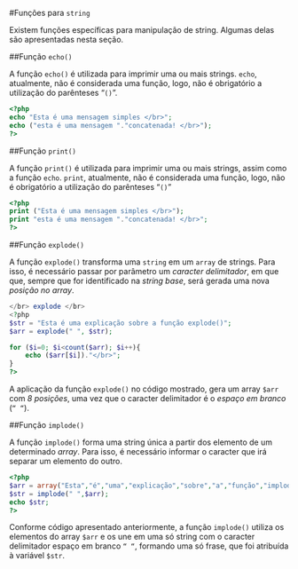 #Funções para `string`

Existem funções específicas para manipulação de string. Algumas delas são apresentadas nesta seção.

##Função `echo()`

A função `echo()` é utilizada para imprimir uma ou mais strings. `echo`, atualmente, não é considerada uma função, logo, não é obrigatório a utilização do parênteses “`()`”.

```php
<?php
echo "Esta é uma mensagem simples </br>";
echo ("esta é uma mensagem "."concatenada! </br>");
?>
```

##Função `print()`

A função `print()` é utilizada para imprimir uma ou mais strings, assim como a função `echo`. `print`, atualmente, não é considerada uma função, logo, não é obrigatório a utilização do parênteses “`()`”

```php
<?php
print ("Esta é uma mensagem simples </br>");
print "esta é uma mensagem "."concatenada! </br>";
?>
```

##Função `explode()`

A função `explode()` transforma uma `string` em um `array` de strings. Para isso, é necessário passar por parâmetro um *caracter delimitador*, em que que, sempre  que for identificado na *string base*, será gerada uma nova *posição no array*.   

```php
</br> explode </br>
<?php
$str = "Esta é uma explicação sobre a função explode()";
$arr = explode(" ", $str);

for ($i=0; $i<count($arr); $i++){
    echo ($arr[$i])."</br>";
}
?>
```
A aplicação da função `explode()` no código mostrado, gera um array `$arr` com *8 posições*, uma vez que o caracter delimitador é o *espaço em branco* (`“ “`). 


##Função `implode()`

A função `implode()` forma uma string única a partir dos elemento de um determinado *array*. Para isso, é necessário informar o caracter que irá separar um elemento do outro. 

```php
<?php
$arr = array("Esta","é","uma","explicação","sobre","a","função","implode()");
$str = implode(" ",$arr);
echo $str;
?>
```

Conforme código apresentado anteriormente, a função `implode()` utiliza os elementos do array `$arr` e os une em uma só string com o caracter delimitador espaço em branco `“ “`, formando uma só frase, que foi atribuída à variável `$str`.  